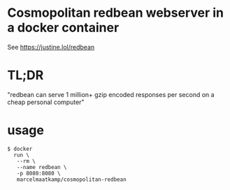 # Cosmopolitan redbean webserver in a docker container
See https://justine.lol/redbean

# TL;DR
"redbean can serve 1 million+ gzip encoded responses per second on a cheap personal computer"

# usage
```
$ docker 
  run \
   --rm \
   --name redbean \
   -p 8080:8080 \
   marcelmaatkamp/cosmopolitan-redbean
```
